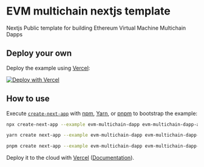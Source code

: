 # EVM multichain nextjs template

Nextjs Public template for building Ethereum Virtual Machine Multichain Dapps

## Deploy your own

Deploy the example using [Vercel](https://vercel.com?utm_source=github&utm_medium=readme&utm_campaign=next-example):

[![Deploy with Vercel](https://vercel.com/button)](https://vercel.com/new/clone?repository-url=https://github.com/vercel/next.js/tree/canary/examples/evm-multichain-dapp&project-name=evm-multichain-dapp&repository-name=evm-multichain-dapp)

## How to use

Execute [`create-next-app`](https://github.com/vercel/next.js/tree/canary/packages/create-next-app) with [npm](https://docs.npmjs.com/cli/init), [Yarn](https://yarnpkg.com/lang/en/docs/cli/create/), or [pnpm](https://pnpm.io) to bootstrap the example:

```bash
npx create-next-app --example evm-multichain-dapp evm-multichain-dapp-app
```

```bash
yarn create next-app --example evm-multichain-dapp evm-multichain-dapp-app
```

```bash
pnpm create next-app --example evm-multichain-dapp evm-multichain-dapp-app
```

Deploy it to the cloud with [Vercel](https://vercel.com/new?utm_source=github&utm_medium=readme&utm_campaign=next-example) ([Documentation](https://nextjs.org/docs/deployment)).
